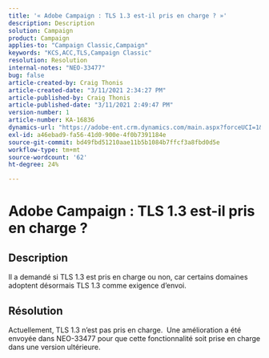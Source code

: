 ```yaml
---
title: '« Adobe Campaign : TLS 1.3 est-il pris en charge ? »'
description: Description
solution: Campaign
product: Campaign
applies-to: "Campaign Classic,Campaign"
keywords: "KCS,ACC,TLS,Campaign Classic"
resolution: Resolution
internal-notes: "NEO-33477"
bug: false
article-created-by: Craig Thonis
article-created-date: "3/11/2021 2:34:27 PM"
article-published-by: Craig Thonis
article-published-date: "3/11/2021 2:49:47 PM"
version-number: 1
article-number: KA-16836
dynamics-url: "https://adobe-ent.crm.dynamics.com/main.aspx?forceUCI=1&pagetype=entityrecord&etn=knowledgearticle&id=438996dd-7682-eb11-a812-000d3a3b2c6b"
exl-id: a46ebad9-fa56-41d0-900e-4f0b7391184e
source-git-commit: bd49fbd51210aae11b5b1084b7ffcf3a8fbd0d5e
workflow-type: tm+mt
source-wordcount: '62'
ht-degree: 24%

---
```


# Adobe Campaign : TLS 1.3 est-il pris en charge ?

## Description


Il a demandé si TLS 1.3 est pris en charge ou non, car certains domaines adoptent désormais TLS 1.3 comme exigence d’envoi.


## Résolution


Actuellement, TLS 1.3 n’est pas pris en charge.  Une amélioration a été envoyée dans NEO-33477 pour que cette fonctionnalité soit prise en charge dans une version ultérieure.
